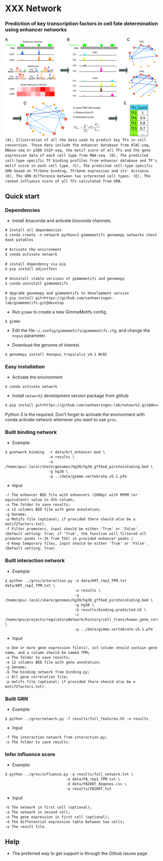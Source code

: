 # XXX Network

### Prediction of key transcription factors in cell fate determination using enhancer networks

![](/pic/Fig2.jpg)
`(A), Illustration of all the data used to predict key TFs in cell conversion. Those data include the enhancer database from ATAC-seq, DNase-seq or p300 ChIP-seq, the motif score of all TFs and the gene expression data of each cell type from RNA-seq. (B), The predicted cell-type specific TF binding profiles from enhancer database and TF's motif score in each cell type. (C), The predicted cell-type specific GRN based on TF/Gene binding, TF/Gene expression and its' distance. (D), The GRN difference between two interested cell types. (E), The ranked influence score of all TFs calculated from GRN.`

## Quick start

### Dependencies
* Install Anaconda and activate bioconda channels.

```
# Install all dependencies
$ conda create -n network python=3 gimmemotifs genomepy networkx chest dask pytables

# Activate the environment
$ conda activate network

# install dependency via pip
$ pip install adjustText

# Uninstall stable versions of gimmemotifs and genomepy
$ conda uninstall gimmemotifs

# Upgrade genomepy and gimmemotifs to development version
$ pip install git+https://github.com/vanheeringen-lab/gimmemotifs.git@develop
```

* Run `gimme` to create a new GimmeMotifs config.

```
$ gimme
```

* Edit the file `~/.config/gimmemotifs/gimmemotifs.cfg`, and change the `ncpus` parameter.

* Download the genome of interest.

```
$ genomepy install Xenopus_tropicalis_v9.1 NCBI
```

### Easy installation


* Activate the environment

```
$ conda activate network
```

* Install `network2` development version package from github
```bash
$ pip install git+https://github.com/vanheeringen-lab/network2.git@develop
```
Python 3 is the required. Don't forget to activate the environment with conda activate network whenever you want to use `grns`.



### Built binding network

* Example:
```
$ gnetwork binding  -r data/krt_enhancer.bed \
                    -o results \
                    -a /home/qxu/.local/share/genomes/hg38/hg38_gffbed_piroteinCoding.bed \
                    -g hg38 \
                    -p ../data/gimme.vertebrate.v5.1.pfm
```
* Input

```
-r The enhancer BED file with enhancers (200bp) with RPKM (or equivalent) value in 4th column;
-o The folder to save results;
-a 12 columns BED file with gene annotation;
-g Genome;
-p Motifs file (optional; if provided there should also be a motif2factors.txt).
-f Filter promoters, input should be either 'True' or 'False'. (Default setting: True; if 'True', the function will filtered all promoter peaks (+-2k from TSS) in provided enhancer peaks.)
-d Keep temporary files, input should be either 'True' or 'False'. (Default setting: True)
```

### Built interaction network

* Example:
```
$ python ../grns/interaction.py -e data/KRT_rep1_TPM.txt data/KRT_rep2_TPM.txt \
                                -o results \
                                -a /home/qxu/.local/share/genomes/hg38/hg38_gffbed_piroteinCoding.bed \
                                -g hg38 \
                                -b results/binding.predicted.h5 \
                                -c /home/qxu/projects/regulatoryNetwork/history/cell_trans/human_gene_correlation/expressioncorrelation.txt \
                                -p ../data/gimme.vertebrate.v5.1.pfm
```
* Input
```
-e One or more gene expression file(s), 1st column should contain gene name, and a column should be named TPM; 
-o The folder to save results;
-a 12 columns BED file with gene annotation;
-g Genome;
-b The binding network from binding.py;
-c All gene correlation file;
-p motifs file (optional; if provided there should also be a motif2factors.txt).
```

### Built GRN

* Example:
```
$ python ../grns/network.py -f results/full_features.h5 -o results
```
* Input
```
-f The interaction network from interaction.py;
-o The folder to save results.
```

### Infer influence score

* Example:
```
$ python ../grns/influence.py -a results/full_network.txt \
                            -e data/FB_rep1_TPM.txt \
                            -d data/FB2KRT_degenes.csv \
                            -o results/FB2KRT.txt
```
* Input
```
-b The network in first cell (optional);
-a The network in second cell;
-e The gene expression in first cell (optional);
-d The differential expression table between two cells; 
-o The result file.

```

## Help

* The preferred way to get support is through the Github issues page

